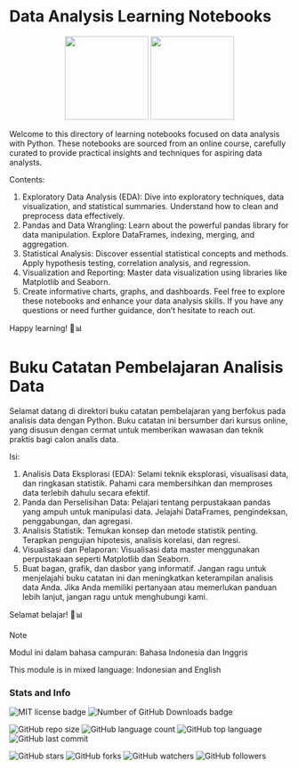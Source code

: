 # Data Analysis Learning Notebooks

<div align=" center;">
  <p align="center">
    <img src="https://cdn.jsdelivr.net/gh/devicons/devicon@latest/icons/python/python-original.svg" width="150"/>
    <img src="https://cdn.jsdelivr.net/gh/devicons/devicon@latest/icons/jupyter/jupyter-original-wordmark.svg" width="150"/>
  </p>
</div>

Welcome to this directory of learning notebooks focused on data analysis with Python. These notebooks are sourced from an online course, carefully curated to provide practical insights and techniques for aspiring data analysts.

Contents:
1. Exploratory Data Analysis (EDA):
Dive into exploratory techniques, data visualization, and statistical summaries.
Understand how to clean and preprocess data effectively.
2. Pandas and Data Wrangling:
Learn about the powerful pandas library for data manipulation.
Explore DataFrames, indexing, merging, and aggregation.
3. Statistical Analysis:
Discover essential statistical concepts and methods.
Apply hypothesis testing, correlation analysis, and regression.
4. Visualization and Reporting:
Master data visualization using libraries like Matplotlib and Seaborn.
5. Create informative charts, graphs, and dashboards.
Feel free to explore these notebooks and enhance your data analysis skills. If you have any questions or need further guidance, don’t hesitate to reach out.

Happy learning! 🚀📊

# Buku Catatan Pembelajaran Analisis Data 
Selamat datang di direktori buku catatan pembelajaran yang berfokus pada analisis data dengan Python. Buku catatan ini bersumber dari kursus online, yang disusun dengan cermat untuk memberikan wawasan dan teknik praktis bagi calon analis data.

Isi:
1. Analisis Data Eksplorasi (EDA):
Selami teknik eksplorasi, visualisasi data, dan ringkasan statistik.
Pahami cara membersihkan dan memproses data terlebih dahulu secara efektif.
2. Panda dan Perselisihan Data:
Pelajari tentang perpustakaan pandas yang ampuh untuk manipulasi data.
Jelajahi DataFrames, pengindeksan, penggabungan, dan agregasi.
3. Analisis Statistik:
Temukan konsep dan metode statistik penting.
Terapkan pengujian hipotesis, analisis korelasi, dan regresi.
4. Visualisasi dan Pelaporan:
Visualisasi data master menggunakan perpustakaan seperti Matplotlib dan Seaborn.
5. Buat bagan, grafik, dan dasbor yang informatif.
Jangan ragu untuk menjelajahi buku catatan ini dan meningkatkan keterampilan analisis data Anda. Jika Anda memiliki pertanyaan atau memerlukan panduan lebih lanjut, jangan ragu untuk menghubungi kami.

Selamat belajar! 🚀📊
>[!NOTE]
>Modul ini dalam bahasa campuran: Bahasa Indonesia dan Inggris
>
>This module is in mixed language: Indonesian and English


### Stats and Info
![MIT license badge](https://img.shields.io/github/license/andrecdk/Python-for-Data-Analysis)
![Number of GitHub Downloads badge](https://img.shields.io/github/downloads/andrecdk/Python-for-Data-Analysis/total?color=pink&label=GitHub%20Downloads)

![GitHub repo size](https://img.shields.io/github/repo-size/andrecdk/Python-for-Data-Analysis?style=dynamic) 
![GitHub language count](https://img.shields.io/github/languages/count/andrecdk/Python-for-Data-Analysis?style=dynamic) 
![GitHub top language](https://img.shields.io/github/languages/top/andrecdk/Python-for-Data-Analysis?style=dynamic)
![GitHub last commit](https://img.shields.io/github/last-commit/andrecdk/Python-for-Data-Analysis?color=red&style=dynamic)

![GitHub stars](https://img.shields.io/github/stars/andrecdk/Python-for-Data-Analysis?style=social) 
![GitHub forks](https://img.shields.io/github/forks/andrecdk/Python-for-Data-Analysis?style=social) 
![GitHub watchers](https://img.shields.io/github/watchers/andrecdk/Python-for-Data-Analysis?style=social) 
![GitHub followers](https://img.shields.io/github/followers/andrecdk?style=social)

